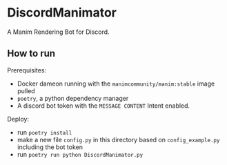 # DiscordManimator

A Manim Rendering Bot for Discord.

## How to run

Prerequisites:
- Docker dameon running with the `manimcommunity/manim:stable` image pulled
- `poetry`, a python dependency manager
- A discord bot token with the `MESSAGE CONTENT` Intent enabled.

Deploy:
- run `poetry install`
- make a new file `config.py` in this directory based on `config_example.py` including the bot token
- run `poetry run python DiscordManimator.py`
